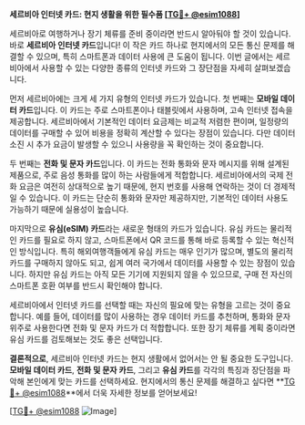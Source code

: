 **세르비아 인터넷 카드: 현지 생활을 위한 필수품 [[TG💪+ @esim1088](https://t.me/s/esim1088)]**

세르비아로 여행하거나 장기 체류를 준비 중이라면 반드시 알아둬야 할 것이 있습니다. 바로 **세르비아 인터넷 카드**입니다! 이 작은 카드 하나로 현지에서의 모든 통신 문제를 해결할 수 있으며, 특히 스마트폰과 데이터 사용에 큰 도움이 됩니다. 이번 글에서는 세르비아에서 사용할 수 있는 다양한 종류의 인터넷 카드와 그 장단점을 자세히 살펴보겠습니다.

먼저 세르비아에는 크게 세 가지 유형의 인터넷 카드가 있습니다. 첫 번째는 **모바일 데이터 카드**입니다. 이 카드는 주로 스마트폰이나 태블릿에서 사용하며, 고속 인터넷 접속을 제공합니다. 세르비아에서 기본적인 데이터 요금제는 비교적 저렴한 편이며, 일정량의 데이터를 구매할 수 있어 비용을 정확히 계산할 수 있다는 장점이 있습니다. 다만 데이터 소진 시 추가 요금이 발생할 수 있으니 사용량을 꼭 확인하는 것이 중요합니다.

두 번째는 **전화 및 문자 카드**입니다. 이 카드는 전화 통화와 문자 메시지를 위해 설계된 제품으로, 주로 음성 통화를 많이 하는 사람들에게 적합합니다. 세르비아에서의 국제 전화 요금은 여전히 상대적으로 높기 때문에, 현지 번호를 사용해 연락하는 것이 더 경제적일 수 있습니다. 이 카드는 단순히 통화와 문자만 제공하지만, 기본적인 데이터 사용도 가능하기 때문에 실용성이 높습니다.

마지막으로 **유심(eSIM) 카드**라는 새로운 형태의 카드가 있습니다. 유심 카드는 물리적인 카드를 필요로 하지 않고, 스마트폰에서 QR 코드를 통해 바로 등록할 수 있는 혁신적인 방식입니다. 특히 해외여행객들에게 유심 카드는 매우 인기가 많으며, 별도의 물리적 카드를 구매하지 않아도 되고, 쉽게 여러 국가에서 데이터를 사용할 수 있는 장점이 있습니다. 하지만 유심 카드는 아직 모든 기기에 지원되지 않을 수 있으므로, 구매 전 자신의 스마트폰 호환 여부를 반드시 확인해야 합니다.

세르비아에서 인터넷 카드를 선택할 때는 자신의 필요에 맞는 유형을 고르는 것이 중요합니다. 예를 들어, 데이터를 많이 사용하는 경우 데이터 카드를 추천하며, 통화와 문자 위주로 사용한다면 전화 및 문자 카드가 더 적합합니다. 또한 장기 체류를 계획 중이라면 유심 카드를 검토해보는 것도 좋은 선택입니다.

**결론적으로**, 세르비아 인터넷 카드는 현지 생활에서 없어서는 안 될 중요한 도구입니다. **모바일 데이터 카드**, **전화 및 문자 카드**, 그리고 **유심 카드**를 각각의 특징과 장단점을 파악해 본인에게 맞는 카드를 선택하세요. 현지에서의 통신 문제를 해결하고 싶다면 **[TG💪+ @esim1088](https://t.me/s/esim1088)**에서 더욱 자세한 정보를 얻어보세요!

[[TG💪+ @esim1088](https://t.me/s/esim1088) ![Image](https://i.postimg.cc/Y0z9fWf4/image.png)]